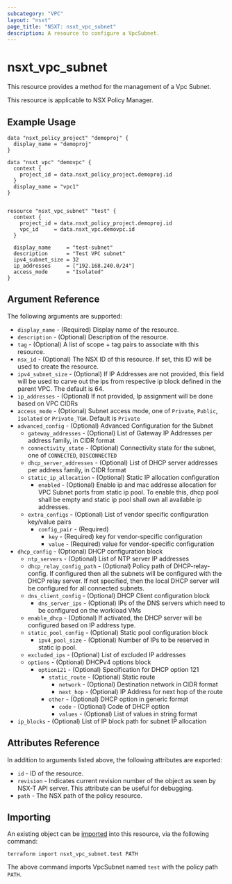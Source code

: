 ```yaml
---
subcategory: "VPC"
layout: "nsxt"
page_title: "NSXT: nsxt_vpc_subnet"
description: A resource to configure a VpcSubnet.
---
```


# nsxt_vpc_subnet

This resource provides a method for the management of a Vpc Subnet.

This resource is applicable to NSX Policy Manager.

## Example Usage

```hcl
data "nsxt_policy_project" "demoproj" {
  display_name = "demoproj"
}

data "nsxt_vpc" "demovpc" {
  context {
    project_id = data.nsxt_policy_project.demoproj.id
  }
  display_name = "vpc1"
}


resource "nsxt_vpc_subnet" "test" {
  context {
    project_id = data.nsxt_policy_project.demoproj.id
    vpc_id     = data.nsxt_vpc.demovpc.id
  }

  display_name     = "test-subnet"
  description      = "Test VPC subnet"
  ipv4_subnet_size = 32
  ip_addresses     = ["192.168.240.0/24"]
  access_mode      = "Isolated"
}
```

## Argument Reference

The following arguments are supported:

* `display_name` - (Required) Display name of the resource.
* `description` - (Optional) Description of the resource.
* `tag` - (Optional) A list of scope + tag pairs to associate with this resource.
* `nsx_id` - (Optional) The NSX ID of this resource. If set, this ID will be used to create the resource.
* `ipv4_subnet_size` - (Optional) If IP Addresses are not provided, this field will be used to carve out the ips
  from respective ip block defined in the parent VPC. The default is 64.
* `ip_addresses` - (Optional) If not provided, Ip assignment will be done based on VPC CIDRs
* `access_mode` - (Optional) Subnet access mode, one of `Private`, `Public`, `Isolated` or `Private_TGW`. Default is `Private`
* `advanced_config` - (Optional) Advanced Configuration for the Subnet
    * `gateway_addresses` - (Optional) List of Gateway IP Addresses per address family, in CIDR format
    * `connectivity_state` - (Optional) Connectivity state for the subnet, one of `CONNECTED`, `DISCONNECTED`
    * `dhcp_server_addresses` - (Optional) List of DHCP server addresses per address family, in CIDR format
    * `static_ip_allocation` - (Optional) Static IP allocation configuration
        * `enabled` - (Optional) Enable ip and mac addresse allocation for VPC Subnet ports from static ip pool. To
          enable this,
          dhcp pool shall be empty and static ip pool shall own all available ip addresses.
    * `extra_configs` - (Optional) List of vendor specific configuration key/value pairs
      * `config_pair` - (Required)
        * `key` - (Required) key for vendor-specific configuration
        * `value` - (Required) value for vendor-specific configuration
* `dhcp_config` - (Optional) DHCP configuration block
    * `ntp_servers` - (Optional) List of NTP server IP addresses
    * `dhcp_relay_config_path` - (Optional) Policy path of DHCP-relay-config. If configured then all the subnets will be
      configured with the DHCP relay server.
      If not specified, then the local DHCP server will be configured for all connected subnets.
    * `dns_client_config` - (Optional) DHCP Client configuration block
        * `dns_server_ips` - (Optional) IPs of the DNS servers which need to be configured on the workload VMs
    * `enable_dhcp` - (Optional) If activated, the DHCP server will be configured based on IP address type.
    * `static_pool_config` - (Optional) Static pool configuration block
        * `ipv4_pool_size` - (Optional) Number of IPs to be reserved in static ip pool.
    * `excluded_ips` - (Optional) List of excluded IP addresses
    * `options` - (Optional) DHCPv4 options block
      * `option121` - (Optional) Specification for DHCP option 121
        * `static_route` - (Optional) Static route
          * `network` - (Optional) Destination network in CIDR format
          * `next_hop` - (Optional) IP Address for next hop of the route
        * `other` - (Optional) DHCP option in generic format
          * `code` - (Optional) Code of DHCP option
          * `values` - (Optional) List of values in string format
* `ip_blocks` - (Optional) List of IP block path for subnet IP allocation

## Attributes Reference

In addition to arguments listed above, the following attributes are exported:

* `id` - ID of the resource.
* `revision` - Indicates current revision number of the object as seen by NSX-T API server. This attribute can be useful
  for debugging.
* `path` - The NSX path of the policy resource.

## Importing

An existing object can be [imported][docs-import] into this resource, via the following command:

[docs-import]: https://www.terraform.io/cli/import

```
terraform import nsxt_vpc_subnet.test PATH
```

The above command imports VpcSubnet named `test` with the policy path `PATH`.
